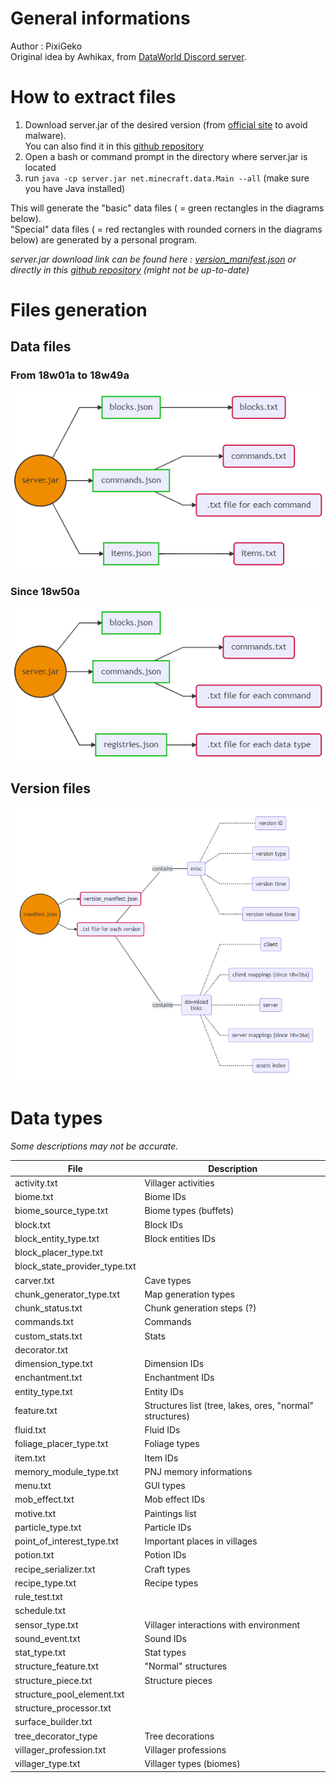 # General informations
Author : PixiGeko </br>
Original idea by Awhikax, from [DataWorld Discord server](https://discord.gg/3gXea6q ).

# How to extract files
1. Download server.jar of the desired version (from [official site]([https://www.minecraft.net/](https://www.minecraft.net/)) to avoid malware). </br>You can also find it in this [github repository](https://github.com/PixiGeko/Minecraft-lists/tree/master/versions/list)
2. Open a bash or command prompt in the directory where server.jar is located
3. run `java -cp server.jar net.minecraft.data.Main --all` (make sure you have Java installed)
  
This will generate the "basic" data files ( = green rectangles in the diagrams below).</br>
"Special" data files ( = red rectangles with rounded corners in the diagrams below) are generated by a personal program.

<i>server.jar download link can be found here : [version_manifest.json](https://launchermeta.mojang.com/mc/game/version_manifest.json) or directly in this [github repository](https://github.com/PixiGeko/Minecraft-lists/blob/master/versions/version_manifest.json) (might not be up-to-date)</i>

# Files generation

## Data files

### From 18w01a to 18w49a
![](images/extractOld.png)

### Since 18w50a
![](images/extractNew.png)

## Version files
![](images/manifest.png)

# Data types
<i>Some descriptions may not be accurate.</i>

| <b>File</b>  | <b>Description</b> |
| ------------- | ------------- |
| activity.txt | Villager activities | 
| biome.txt | Biome IDs | 
| biome_source_type.txt | Biome types (buffets) | 
| block.txt | Block IDs | 
| block_entity_type.txt | Block entities IDs | 
| block_placer_type.txt |  |
| block_state_provider_type.txt |  |
| carver.txt | Cave types | 
| chunk_generator_type.txt | Map generation types | 
| chunk_status.txt | Chunk generation steps (?) | 
| commands.txt | Commands | 
| custom_stats.txt | Stats | 
| decorator.txt |  | 
| dimension_type.txt | Dimension IDs | 
| enchantment.txt | Enchantment IDs | 
| entity_type.txt | Entity IDs | 
| feature.txt | Structures list (tree, lakes, ores, "normal" structures) | 
| fluid.txt | Fluid IDs | 
| foliage_placer_type.txt | Foliage types |
| item.txt | Item IDs | 
| memory_module_type.txt | PNJ memory informations  | 
| menu.txt | GUI types | 
| mob_effect.txt | Mob effect IDs | 
| motive.txt | Paintings list | 
| particle_type.txt | Particle IDs | 
| point_of_interest_type.txt | Important places in villages  | 
| potion.txt | Potion IDs | 
| recipe_serializer.txt | Craft types | 
| recipe_type.txt | Recipe types | 
| rule_test.txt |  | 
| schedule.txt |  | 
| sensor_type.txt | Villager interactions with environment | 
| sound_event.txt | Sound IDs | 
| stat_type.txt | Stat types | 
| structure_feature.txt | "Normal" structures | 
| structure_piece.txt | Structure pieces | 
| structure_pool_element.txt |  | 
| structure_processor.txt |  | 
| surface_builder.txt |  |
| tree_decorator_type | Tree decorations | 
| villager_profession.txt | Villager professions | 
| villager_type.txt | Villager types (biomes) | 